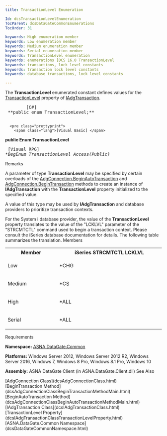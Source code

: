 ```yaml
---
title: TransactionLevel Enumeration

Id: dcsTransactionLevelEnumeration
TocParent: dcsDataGateCommonEnumerations
TocOrder: 31

keywords: High enumeration member
keywords: Low enumeration member
keywords: Medium enumeration member
keywords: Serial enumeration member
keywords: TransactionLevel enumeration
keywords: enumerations [DCS 16.0 TransactionLevel
keywords: transactions, lock level constants
keywords: transaction lock level constants
keywords: database transactions, lock level constants

---
```


The **TransactionLevel** enumerated constant defines values for the [ TransactionLevel](dcsIAdgTransactionClassTransactionLevelProperty.html) property of [IAdgTransaction](dcsIAdgTransactionClass.html).
<pre class="prettyprint">
        <span class="lang">[C#]</span>
 **public enum TransactionLevel;** 
      </pre>
      <pre class="prettyprint">
        <span class="lang">[Visual Basic] </span>
 **public Enum TransactionLevel** 
      </pre>
      <pre class="prettyprint">
        <span class="lang">[Visual RPG]</span>
 **BegEnum TransactionLevel Access(*Public)** 
      </pre>

Remarks

A parameter of type **TransactionLevel** may be specified by certain overloads of the [ AdgConnection.BeginAutoTransaction](dcsAdgConnectionClassBeginAutoTransactionMethodMain.html) and [ AdgConnection.BeginTransaction](dcsAdgConnectionClassBeginTransactionMethodMain.html) methods to create an instance of **IAdgTransaction** with the **TransactionLevel** property initialized to the specified value. 

A value of this type may be used by **IAdgTransaction** and database providers to prioritize transaction contexts.

For the System i database provider, the value of the **TransactionLevel** property translates to the value of the "LCKLVL" parameter of the "STRCMTCTL" command used to begin a transaction context. Please consult the iSeries database documentation for details. The following table summarizes the translation. 
Members

<table class="dtTABLE" id="Table3" cellspacing="0" width="50%">
          <colgroup span="1">
            <col align="middles" span="1" width="10%" style="FONT-WEIGHT: bold" />
            <col span="1" width="25%" />
          </colgroup>
          <tr>
            <th colspan="1" rowspan="1">
								Member</th>
            <th colspan="1" rowspan="1">
								iSeries STRCMTCTL LCKLVL</th>
          </tr>
          <tr>
            <td colspan="1" rowspan="1">

Low
</td>
            <td colspan="1" rowspan="1">

*CHG
</td>
          </tr>
          <tr>
            <td colspan="1" rowspan="1">

Medium
</td>
            <td colspan="1" rowspan="1">

*CS
</td>
          </tr>
          <tr>
            <td colspan="1" rowspan="1">

High
</td>
            <td colspan="1" rowspan="1">

*ALL
</td>
          </tr>
          <tr>
            <td colspan="1" rowspan="1">

Serial
</td>
            <td colspan="1" rowspan="1">

*ALL
</td>
          </tr>
</table>

Requirements

**Namespace:** [ASNA.DataGate.Common](dcsDataGateCommonNamespace.html) 

**Platforms:** Windows Server 2012, Windows Server 2012 R2, Windows Server 2016, Windows 7, Windows 8 Pro, Windows 8.1 Pro, Windows 10

**Assembly:** ASNA DataGate Client (in ASNA.DataGate.Client.dll)
See Also

<dl />
      [AdgConnection Class](dcsAdgConnectionClass.html)
      <br />
      [BeginTransaction 
					Method](dcsAdgConnectionClassBeginTransactionMethodMain.html)
      <br />
      [BeginAutoTransaction 
					Method](dcsAdgConnectionClassBeginAutoTransactionMethodMain.html)
      <br />
      [IAdgTransaction Class](dcsIAdgTransactionClass.html)
      <br />
      [TransactionLevel 
					Property](dcsIAdgTransactionClassTransactionLevelProperty.html)
      <br />
      [ASNA.DataGate.Common Namespace](dcsDataGateCommonNamespace.html)

